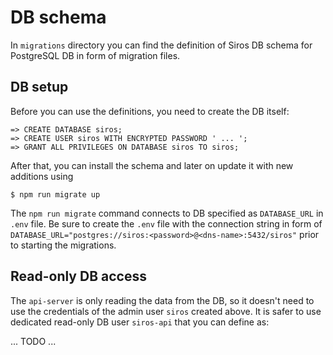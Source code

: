 # DB schema

In `migrations` directory you can find the definition of Siros DB schema for PostgreSQL DB in form of migration files.

## DB setup

Before you can use the definitions, you need to create the DB itself:

```
=> CREATE DATABASE siros;
=> CREATE USER siros WITH ENCRYPTED PASSWORD ' ... ';
=> GRANT ALL PRIVILEGES ON DATABASE siros TO siros;
```

After that, you can install the schema and later on update it with new additions using
```
$ npm run migrate up
```

The `npm run migrate` command connects to DB specified as `DATABASE_URL` in `.env` file.
Be sure to create the `.env` file with the connection string in form of
`DATABASE_URL="postgres://siros:<password>@<dns-name>:5432/siros"` prior to starting the migrations.

## Read-only DB access

The `api-server` is only reading the data from the DB, so it doesn't need to use the credentials of
the admin user `siros` created above. It is safer to use dedicated read-only DB user `siros-api`
that you can define as:

... TODO ...
